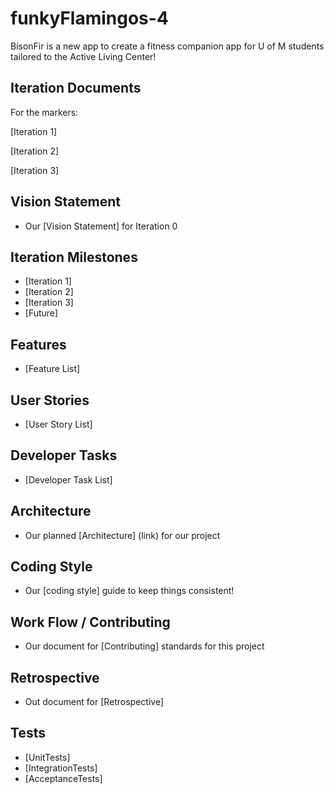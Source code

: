 # funkyFlamingos-4

BisonFir is a new app to create a fitness companion app for U of M students tailored to the Active Living Center!


## Iteration Documents
For the markers:

[Iteration 1]

[Iteration 2]

[Iteration 3]


## Vision Statement
- Our [Vision Statement] for Iteration 0


## Iteration Milestones

- [Iteration 1]
- [Iteration 2]
- [Iteration 3]
- [Future]


## Features
- [Feature List]


## User Stories
- [User Story List]


## Developer Tasks
- [Developer Task List]


## Architecture
- Our planned [Architecture] (link) for our project


## Coding Style
- Our [coding style] guide to keep things consistent!


## Work Flow / Contributing
- Our document for [Contributing] standards for this project


## Retrospective
- Out document for [Retrospective]

## Tests
- [UnitTests]
- [IntegrationTests]
- [AcceptanceTests]

